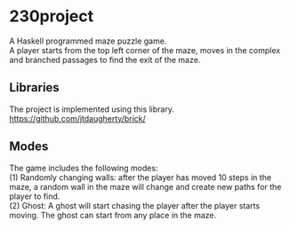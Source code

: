 # 230project
A Haskell programmed maze puzzle game.<br>
A player starts from the top left corner of the maze, moves in the complex and branched passages to find the exit of the maze.<br>
## Libraries
The project is implemented using this library. https://github.com/jtdaugherty/brick/

## Modes
The game includes the following modes:<br>
(1) Randomly changing walls: after the player has moved 10 steps in the maze, a random wall in the maze will change and create new paths for the player to find.<br>
(2) Ghost: A ghost will start chasing the player after the player starts moving. The ghost can start from any place in the maze.<br>
